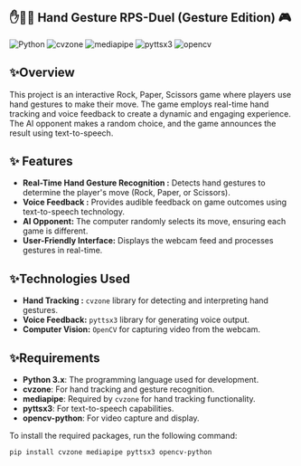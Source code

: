 
##            ✋🗿📄 Hand Gesture RPS-Duel (Gesture Edition) 🎮 
![Python](https://img.shields.io/badge/Python-blue) 
![cvzone](https://img.shields.io/badge/cvzone-recognition-green)
![mediapipe](https://img.shields.io/badge/mediapipe-tracking-orange)
![pyttsx3](https://img.shields.io/badge/pyttsx3-textToSpeech-blue)
![opencv](https://img.shields.io/badge/opencv-python-blue)


## ✨Overview
This project is an interactive Rock, Paper, Scissors game where players use hand gestures to make their move. The game employs real-time hand tracking and voice feedback to create a dynamic and engaging experience. The AI opponent makes a random choice, and the game announces the result using text-to-speech.

## ✨ Features

- **Real-Time Hand Gesture Recognition :** Detects hand gestures to determine the player's move (Rock, Paper, or Scissors).
- **Voice Feedback :** Provides audible feedback on game outcomes using text-to-speech technology.
- **AI Opponent:** The computer randomly selects its move, ensuring each game is different.
- **User-Friendly Interface:** Displays the webcam feed and processes gestures in real-time.

## ✨Technologies Used
- **Hand Tracking :** `cvzone` library for detecting and interpreting hand gestures.
- **Voice Feedback:** `pyttsx3` library for generating voice output.
- **Computer Vision:** `OpenCV` for capturing video from the webcam.

## ✨Requirements
- **Python 3.x**: The programming language used for development.
- **cvzone**: For hand tracking and gesture recognition.
- **mediapipe**: Required by `cvzone` for hand tracking functionality.
- **pyttsx3**: For text-to-speech capabilities.
- **opencv-python**: For video capture and display.

To install the required packages, run the following command:

```bash
pip install cvzone mediapipe pyttsx3 opencv-python


